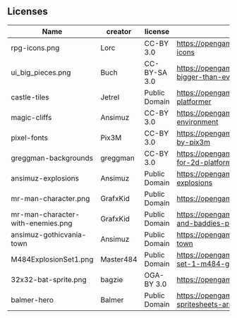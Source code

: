 ## Licenses

| Name                              | creator   | license       | url                                                                | 
|-----------------------------------|-----------|---------------|--------------------------------------------------------------------|
| rpg-icons.png                     | Lorc      | CC-BY 3.0     | https://opengameart.org/content/700-rpg-icons                      |
| ui_big_pieces.png                 | Buch      | CC-BY-SA 3.0  | https://opengameart.org/content/golden-ui-bigger-than-ever-edition |
| castle-tiles                      | Jetrel    | Public Domain | https://opengameart.org/content/castle-platformer                  |
| magic-cliffs                      | Ansimuz   | CC-BY 3.0     | https://opengameart.org/content/magic-cliffs-environment           |
| pixel-fonts                       | Pix3M     | CC-BY 3.0     | https://opengameart.org/content/pixel-fonts-by-pix3m               |
| greggman-backgrounds              | greggman  | CC-BY 3.0     | https://opengameart.org/content/backgrounds-for-2d-platformers     |
| ansimuz-explosions                | Ansimuz   | Public Domain | https://opengameart.org/content/animated-explosions                |
| mr-man-character.png              | GrafxKid  | Public Domain | https://opengameart.org/content/classic-hero                       |
| mr-man-character-with-enemies.png | GrafxKid  | Public Domain | https://opengameart.org/content/classic-hero-and-baddies-pack      |
| ansimuz-gothicvania-town          | Ansimuz   | Public Domain | https://opengameart.org/content/gothicvania-town                   |
| M484ExplosionSet1.png             | Master484 | Public Domain | https://opengameart.org/content/explosion-set-1-m484-games         |
| 32x32-bat-sprite.png              | bagzie    | OGA-BY 3.0    | https://opengameart.org/content/bat-sprite                         |
| balmer-hero                       | Balmer    | Public Domain    | https://opengameart.org/content/hero-spritesheets-ars-notoria                         |